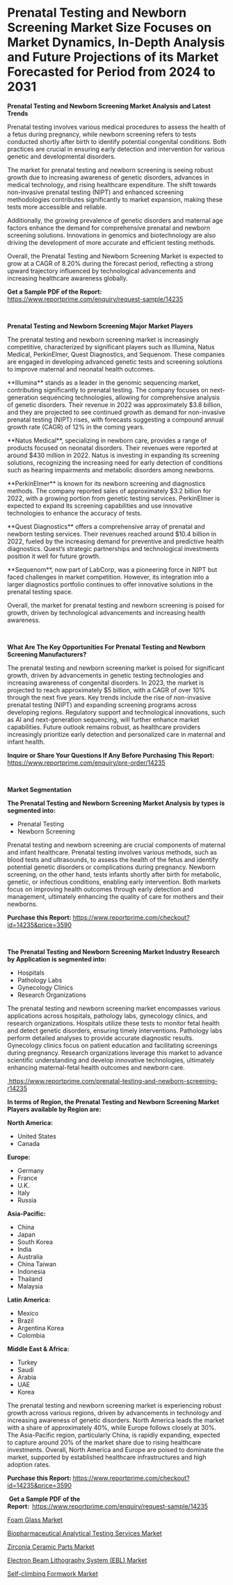 <p><h1>Prenatal Testing and Newborn Screening Market Size Focuses on Market Dynamics, In-Depth Analysis and Future Projections of its Market Forecasted for Period from 2024 to 2031</h1></p><p><strong>Prenatal Testing and Newborn Screening Market Analysis and Latest Trends</strong></p>
<p><p>Prenatal testing involves various medical procedures to assess the health of a fetus during pregnancy, while newborn screening refers to tests conducted shortly after birth to identify potential congenital conditions. Both practices are crucial in ensuring early detection and intervention for various genetic and developmental disorders.</p><p>The market for prenatal testing and newborn screening is seeing robust growth due to increasing awareness of genetic disorders, advances in medical technology, and rising healthcare expenditure. The shift towards non-invasive prenatal testing (NIPT) and enhanced screening methodologies contributes significantly to market expansion, making these tests more accessible and reliable.</p><p>Additionally, the growing prevalence of genetic disorders and maternal age factors enhance the demand for comprehensive prenatal and newborn screening solutions. Innovations in genomics and biotechnology are also driving the development of more accurate and efficient testing methods.</p><p>Overall, the Prenatal Testing and Newborn Screening Market is expected to grow at a CAGR of 8.20% during the forecast period, reflecting a strong upward trajectory influenced by technological advancements and increasing healthcare awareness globally.</p></p>
<p><strong>Get a Sample PDF of the Report:&nbsp;</strong> <a href="https://www.reportprime.com/enquiry/request-sample/14235?utm_campaign=1094&utm_medium=2&utm_source=Github&utm_content=ia&utm_term=28102024&utm_id=prenatal-testing-and-newborn-screening">https://www.reportprime.com/enquiry/request-sample/14235</a></p>
<p>&nbsp;</p>
<p><strong>Prenatal Testing and Newborn Screening Major Market Players</strong></p>
<p><p>The prenatal testing and newborn screening market is increasingly competitive, characterized by significant players such as Illumina, Natus Medical, PerkinElmer, Quest Diagnostics, and Sequenom. These companies are engaged in developing advanced genetic tests and screening solutions to improve maternal and neonatal health outcomes.</p><p>**Illumina** stands as a leader in the genomic sequencing market, contributing significantly to prenatal testing. The company focuses on next-generation sequencing technologies, allowing for comprehensive analysis of genetic disorders. Their revenue in 2022 was approximately $3.8 billion, and they are projected to see continued growth as demand for non-invasive prenatal testing (NIPT) rises, with forecasts suggesting a compound annual growth rate (CAGR) of 12% in the coming years.</p><p>**Natus Medical**, specializing in newborn care, provides a range of products focused on neonatal disorders. Their revenues were reported at around $430 million in 2022. Natus is investing in expanding its screening solutions, recognizing the increasing need for early detection of conditions such as hearing impairments and metabolic disorders among newborns.</p><p>**PerkinElmer** is known for its newborn screening and diagnostics methods. The company reported sales of approximately $3.2 billion for 2022, with a growing portion from genetic testing services. PerkinElmer is expected to expand its screening capabilities and use innovative technologies to enhance the accuracy of tests.</p><p>**Quest Diagnostics** offers a comprehensive array of prenatal and newborn testing services. Their revenues reached around $10.4 billion in 2022, fueled by the increasing demand for preventive and predictive health diagnostics. Quest’s strategic partnerships and technological investments position it well for future growth.</p><p>**Sequenom**, now part of LabCorp, was a pioneering force in NIPT but faced challenges in market competition. However, its integration into a larger diagnostics portfolio continues to offer innovative solutions in the prenatal testing space. </p><p>Overall, the market for prenatal testing and newborn screening is poised for growth, driven by technological advancements and increasing health awareness.</p></p>
<p>&nbsp;</p>
<p><strong>What Are The Key Opportunities For Prenatal Testing and Newborn Screening Manufacturers?</strong></p>
<p><p>The prenatal testing and newborn screening market is poised for significant growth, driven by advancements in genetic testing technologies and increasing awareness of congenital disorders. In 2023, the market is projected to reach approximately $5 billion, with a CAGR of over 10% through the next five years. Key trends include the rise of non-invasive prenatal testing (NIPT) and expanding screening programs across developing regions. Regulatory support and technological innovations, such as AI and next-generation sequencing, will further enhance market capabilities. Future outlook remains robust, as healthcare providers increasingly prioritize early detection and personalized care in maternal and infant health.</p></p>
<p><strong>Inquire or Share Your Questions If Any Before Purchasing This Report:</strong> <a href="https://www.reportprime.com/enquiry/pre-order/14235?utm_campaign=1094&utm_medium=2&utm_source=Github&utm_content=ia&utm_term=28102024&utm_id=prenatal-testing-and-newborn-screening">https://www.reportprime.com/enquiry/pre-order/14235</a></p>
<p>&nbsp;</p>
<p><strong>Market Segmentation</strong></p>
<p><strong>The Prenatal Testing and Newborn Screening Market Analysis by types is segmented into:</strong></p>
<p><ul><li>Prenatal Testing</li><li>Newborn Screening</li></ul></p>
<p><p>Prenatal testing and newborn screening are crucial components of maternal and infant healthcare. Prenatal testing involves various methods, such as blood tests and ultrasounds, to assess the health of the fetus and identify potential genetic disorders or complications during pregnancy. Newborn screening, on the other hand, tests infants shortly after birth for metabolic, genetic, or infectious conditions, enabling early intervention. Both markets focus on improving health outcomes through early detection and management, ultimately enhancing the quality of care for mothers and their newborns.</p></p>
<p><strong>Purchase this Report:&nbsp;</strong><a href="https://www.reportprime.com/checkout?id=14235&price=3590&utm_campaign=1094&utm_medium=2&utm_source=Github&utm_content=ia&utm_term=28102024&utm_id=prenatal-testing-and-newborn-screening">https://www.reportprime.com/checkout?id=14235&price=3590</a></p>
<p>&nbsp;</p>
<p><strong>The Prenatal Testing and Newborn Screening Market Industry Research by Application is segmented into:</strong></p>
<p><ul><li>Hospitals</li><li>Pathology Labs</li><li>Gynecology Clinics</li><li>Research Organizations</li></ul></p>
<p><p>The prenatal testing and newborn screening market encompasses various applications across hospitals, pathology labs, gynecology clinics, and research organizations. Hospitals utilize these tests to monitor fetal health and detect genetic disorders, ensuring timely interventions. Pathology labs perform detailed analyses to provide accurate diagnostic results. Gynecology clinics focus on patient education and facilitating screenings during pregnancy. Research organizations leverage this market to advance scientific understanding and develop innovative technologies, ultimately enhancing maternal-fetal health outcomes and newborn care.</p></p>
<p><a href="https://www.reportprime.com/prenatal-testing-and-newborn-screening-r14235?utm_campaign=1094&utm_medium=2&utm_source=Github&utm_content=ia&utm_term=28102024&utm_id=prenatal-testing-and-newborn-screening">&nbsp;https://www.reportprime.com/prenatal-testing-and-newborn-screening-r14235</a></p>
<p><strong>In terms of Region, the Prenatal Testing and Newborn Screening Market Players available by Region are:</strong></p>
<p>
    <p> <strong> North America: </strong>
        <ul>
            <li>United States</li>
            <li>Canada</li>
        </ul>
        </p> 
    <p> <strong> Europe: </strong>
        <ul>
            <li>Germany</li>
            <li>France</li>
            <li>U.K.</li>
            <li>Italy</li>
            <li>Russia</li>
        </ul>
        </p> 
    <p> <strong> Asia-Pacific: </strong>
        <ul>
            <li>China</li>
            <li>Japan</li>
            <li>South Korea</li>
            <li>India</li>
            <li>Australia</li>
            <li>China Taiwan</li>
            <li>Indonesia</li>
            <li>Thailand</li>
            <li>Malaysia</li>
        </ul>
        </p> 
    <p> <strong> Latin America: </strong>
        <ul>
            <li>Mexico</li>
            <li>Brazil</li>
            <li>Argentina Korea</li>
            <li>Colombia</li>
        </ul>
        </p> 
    <p> <strong> Middle East & Africa: </strong>
        <ul>
            <li>Turkey</li>
            <li>Saudi</li>
            <li>Arabia</li>
            <li>UAE</li>
            <li>Korea</li>
        </ul>
    </p>
    </p>
<p><p>The prenatal testing and newborn screening market is experiencing robust growth across various regions, driven by advancements in technology and increasing awareness of genetic disorders. North America leads the market with a share of approximately 40%, while Europe follows closely at 30%. The Asia-Pacific region, particularly China, is rapidly expanding, expected to capture around 20% of the market share due to rising healthcare investments. Overall, North America and Europe are poised to dominate the market, supported by established healthcare infrastructures and high adoption rates.</p></p>
<p><strong>Purchase this Report: </strong><a href="https://www.reportprime.com/checkout?id=14235&price=3590&utm_campaign=1094&utm_medium=2&utm_source=Github&utm_content=ia&utm_term=28102024&utm_id=prenatal-testing-and-newborn-screening">https://www.reportprime.com/checkout?id=14235&price=3590</a></p>
<p>&nbsp;<strong>Get a Sample PDF of the Report:&nbsp;&nbsp;</strong><a href="https://www.reportprime.com/enquiry/request-sample/14235?utm_campaign=1094&utm_medium=2&utm_source=Github&utm_content=ia&utm_term=28102024&utm_id=prenatal-testing-and-newborn-screening">https://www.reportprime.com/enquiry/request-sample/14235</a></p>
<p><strong></strong></p>
<p><p><a href="https://www.linkedin.com/pulse/foam-glass-market-overview-forecast-2024-2031-detailed-study-6tllf?utm_campaign=1094&utm_medium=2&utm_source=Github&utm_content=ia&utm_term=28102024&utm_id=prenatal-testing-and-newborn-screening">Foam Glass Market</a></p><p><a href="https://github.com/LoretaDushku585/Market-Research-Report-List-1/blob/main/biopharmaceutical-analytical-testing-services-market.md?utm_campaign=1094&utm_medium=2&utm_source=Github&utm_content=ia&utm_term=28102024&utm_id=prenatal-testing-and-newborn-screening">Biopharmaceutical Analytical Testing Services Market</a></p><p><a href="https://github.com/OrlandoHBarks/Market-Research-Report-List-1/blob/main/zirconia-ceramic-parts-market.md?utm_campaign=1094&utm_medium=2&utm_source=Github&utm_content=ia&utm_term=28102024&utm_id=prenatal-testing-and-newborn-screening">Zirconia Ceramic Parts Market</a></p><p><a href="https://issuu.com/reportprime-2/docs/electron-beam-lithography-system-eb_7591aa0b8cc392?utm_campaign=1094&utm_medium=2&utm_source=Github&utm_content=ia&utm_term=28102024&utm_id=prenatal-testing-and-newborn-screening">Electron Beam Lithography System (EBL) Market</a></p><p><a href="https://issuu.com/reportprime-2/docs/self-climbing-formwork-market-size-_9af302080b1fcb?utm_campaign=1094&utm_medium=2&utm_source=Github&utm_content=ia&utm_term=28102024&utm_id=prenatal-testing-and-newborn-screening">Self-climbing Formwork Market</a></p></p>